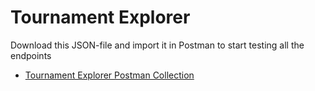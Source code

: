 # Tournament Explorer

Download this JSON-file and import it in Postman to start testing all the endpoints
- [Tournament Explorer Postman Collection](docs/Postman/TournamentExplorerPostmanCollection.json)
